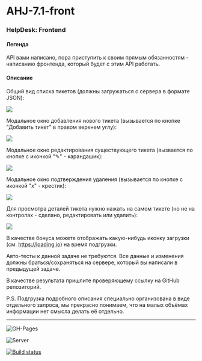 # AHJ-7.1-front

### HelpDesk: Frontend

#### Легенда

API вами написано, пора приступить к своим прямым обязанностям - написанию фронтенда, который будет с этим API работать.

#### Описание

Общий вид списка тикетов (должны загружаться с сервера в формате JSON):

![](https://github.com/222Alexa/ahj-homeworks/raw/master/http/pic/helpdesk.png)

Модальное окно добавления нового тикета (вызывается по кнопке "Добавить тикет" в правом верхнем углу):

![](https://github.com/222Alexa/ahj-homeworks/raw/master/http/pic/helpdesk-2.png)

Модальное окно редактирования существующего тикета (вызвается по кнопке с иконкой "✎" - карандашик):

![](https://github.com/222Alexa/ahj-homeworks/raw/master/http/pic/helpdesk-3.png)

Модальное окно подтверждения удаления (вызывается по кнопке с иконкой "x" - крестик):

![](https://github.com/222Alexa/ahj-homeworks/raw/master/http/pic/helpdesk-4.png)

Для просмотра деталей тикета нужно нажать на самом тикете (но не на контролах - сделано, редактировать или удалить):

![](https://github.com/222Alexa/ahj-homeworks/raw/master/http/pic/helpdesk-5.png)

В качестве бонуса можете отображать какую-нибудь иконку загрузки (см. https://loading.io) на время подгрузки.

Авто-тесты к данной задаче не требуются. Все данные и изменения должны браться/сохраняться на сервере, который вы написали в предыдущей задаче.

В качестве результата пришлите проверяющему ссылку на GitHub репозиторий.

P.S. Подгрузка подробного описания специально организована в виде отдельного запроса, мы прекрасно понимаем, что на малых объёмах информации нет смысла делать её отдельно.

---

![GH-Pages](https://222alexa.github.io/AHJ-7.1-front/)

![Server](https://alexa1920.herokuapp.com/)

[![Build status](https://ci.appveyor.com/api/projects/status/djm13ndhtri3rfel/branch/main?svg=true)](https://ci.appveyor.com/project/222Alexa44925/ahj-7-1-front/branch/main)